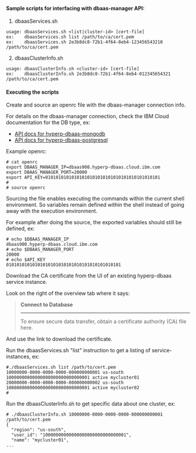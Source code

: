#### Sample scripts for interfacing with dbaas-manager API:

1. dbaasServices.sh 
```
usage: dbaasServices.sh <list|cluster-id> [cert-file]
ex:    dbaasServices.sh list /path/to/ca/cert.pem
ex:    dbaasServices.sh 2e3b8dc8-72b1-4f64-8eb4-123456543210 /path/to/ca/cert.pem
```

2. dbaasClusterInfo.sh 
```
usage: dbaasClusterInfo.sh <cluster-id> [cert-file]
ex:    dbaasClusterInfo.sh 2e3b8dc8-72b1-4f64-8eb4-012345654321 /path/to/ca/cert.pem
```

#### Executing the scripts

Create and source an openrc file with the dbaas-manager connection info.

For details on the dbaas-manager connection, check the IBM Cloud documentation for the DB type, ex:
- [API docs for hyperp-dbaas-mongodb](https://cloud.ibm.com/docs/services/hyper-protect-dbaas-for-mongodb?topic=hyper-protect-dbaas-for-mongodb-gen_inst_mgr_apis)
- [API docs for hyperp-dbaas-postgresql](https://cloud.ibm.com/docs/services/hyper-protect-dbaas-for-postgresql?topic=hyper-protect-dbaas-for-postgresql-gen_inst_mgr_apis)

Example openrc:
```
# cat openrc
export DBAAS_MANAGER_IP=dbaas900.hyperp-dbaas.cloud.ibm.com
export DBAAS_MANAGER_PORT=20000
export API_KEY=01010101010101010101010101010101010101010101
#
# source openrc
```

Sourcing the file enables executing the commands within the current shell environment.
So variables remain defined within the shell instead of going away with the execution environment.

For example after doing the source, the exported variables should still be defined, ex:
```
# echo $DBAAS_MANAGER_IP
dbaas900.hyperp-dbaas.cloud.ibm.com
# echo $DBAAS_MANAGER_PORT
20000
# echo $API_KEY
01010101010101010101010101010101010101010101
```

Download the CA certificate from the UI of an existing hyperp-dbaas service instance.

Look on the right of the overview tab where it says:

> <b>Connect to Database</b> <br>
> <hr>
> To ensure secure data transfer, obtain a certificate authority (CA) file here.

And use the link to download the certificate.

Run the dbaasServices.sh "list" instruction to get a listing of service-instances, ex:
```
#./dbaasServices.sh list /path/to/cert.pem 
10000000-0000-0000-0000-000000000001 us-south 10000000000000000000000000000001 active mycluster01
20000000-0000-0000-0000-000000000002 us-south 10000000000000000000000000000001 active mycluster02
#
```

Run the dbaasClusterInfo.sh to get specific data about one cluster, ex:
```
# ./dbaasClusterInfo.sh 10000000-0000-0000-0000-000000000001 /path/to/cert.pem
{
  "region": "us-south",
  "user_id": "10000000000000000000000000000001",
  "name": "mycluster01",
...
```
